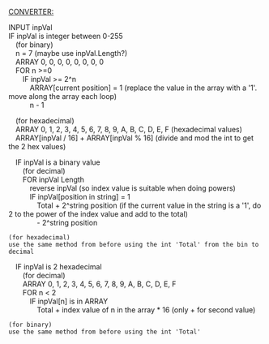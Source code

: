 <u><ins>CONVERTER:</ins></u>

INPUT inpVal  
IF inpVal is integer between 0-255  
&emsp;(for binary)  
&emsp;n = 7 (maybe use inpVal.Length?)  
&emsp;ARRAY 0, 0, 0, 0, 0, 0, 0, 0  
&emsp;FOR n >=0  
&emsp;&emsp;IF inpVal >= 2^n  
&emsp;&emsp;&emsp;ARRAY[current position] = 1 (replace the value in the array with a '1'. move along the array each loop)  
&emsp;&emsp;&emsp;n - 1  
  
&emsp;(for hexadecimal)  
&emsp;ARRAY 0, 1, 2, 3, 4, 5, 6, 7, 8, 9, A, B, C, D, E, F (hexadecimal values)  
&emsp;ARRAY[inpVal / 16] + ARRAY[inpVal % 16] (divide and mod the int to get the 2 hex values)  
  
&emsp;IF inpVal is a binary value  
&emsp;&emsp;(for decimal)  
&emsp;&emsp;FOR inpVal Length  
&emsp;&emsp;&emsp;reverse inpVal (so index value is suitable when doing powers)  
&emsp;&emsp;&emsp;IF inpVal[position in string] = 1  
&emsp;&emsp;&emsp;&emsp;Total + 2^string position (if the current value in the string is a '1', do 2 to the power of the index value and add to the total)  
&emsp;&emsp;&emsp;&emsp;- 2^string position  
        
    (for hexadecimal)
    use the same method from before using the int 'Total' from the bin to decimal

&emsp;IF inpVal is 2 hexadecimal  
&emsp;&emsp;(for decimal)  
&emsp;&emsp;ARRAY 0, 1, 2, 3, 4, 5, 6, 7, 8, 9, A, B, C, D, E, F  
&emsp;&emsp;FOR n < 2  
&emsp;&emsp;&emsp;IF inpVal[n] is in ARRAY  
&emsp;&emsp;&emsp;&emsp;Total + index value of n in the array * 16 (only + for second value)  
        
    (for binary)
    use the same method from before using the int 'Total'
